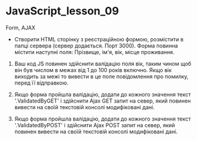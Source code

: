 # JavaScript_lesson_09
Form, AJAX

- Створити HTML сторінку з реєстраційною формою, розмістити в папці сервера (сервер додається. Порт 3000). 
Форма повинна містити наступні поля: Прізвище, ім'я, вік, місце проживання.



1) Ваш код JS повинен здійснити валідацію поля вік, таким чином щоб він був числом в межах від 1 до 100 років включно. 
Якщо вік виходить за межі то вивести в це поле повідомлення про помилку, перед її відправкою.



2) Якщо форма пройшла валідацію, додати до кожного значення текст '.ValidatedByGET' і здійснити Ajax GET запит на север, 
який повинен вивести на своїй текстовій консолі модифіковані дані. 



3) Якщо форма пройшла валідацію, додати до кожного значення текст '.ValidatedByPOST' і здійснити Ajax POST запит на север, 
який повинен вивести на своїй текстовій консолі модифіковані дані. 
